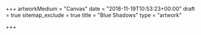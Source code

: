 +++
artworkMedium = "Canvas"
date = "2018-11-19T10:53:23+00:00"
draft = true
sitemap_exclude = true
title = "Blue Shadows"
type = "artwork"

+++

